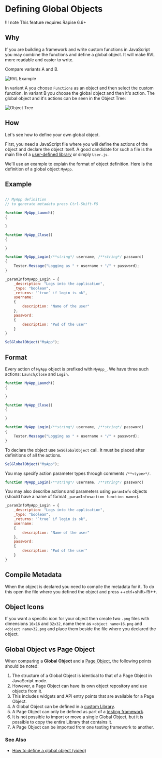 # Defining Global Objects

!!! note
    This feature requires Rapise 6.6+

## Why

If you are building a framework and write custom functions in JavaScript you may combine the functions and define a global object. It will make RVL more readable and easier to write.

Compare variants A and B.

![RVL Example](./img/global_object_rvl_example.png)

In variant A you choose `Functions` as an object and then select the custom function. In variant B you choose the global object and then it's action. The global object and it's actions can be seen in the Object Tree:

![Object Tree](./img/global_object_in_object_tree.png)

## How

Let's see how to define your own global object.

First, you need a JavaScript file where you will define the actions of the object and declare the object itself. A good candidate for such a file is the main file of a [user-defined library](/Guide/tutorial_custom_library/#2-libuser) or simply `User.js`.

We'll use an example to explain the format of object definition. Here is the definition of a global object `MyApp`.

## Example

```javascript

// MyApp definition
// to generate metadata press Ctrl-Shift-F5

function MyApp_Launch()
{

}

function MyApp_Close()
{

}

function MyApp_Login(/**string*/ username, /**string*/ password)
{
    Tester.Message("Logging as " + username + "/" + password);
}

_paramInfoMyApp_Login = {
    _description: "Logs into the application",
    _type: "boolean",
    _returns: "`true` if login is ok",
    username:
    {
        description: "Name of the user"
    },
    password:
    {
        description: "Pwd of the user"
    }
}

SeSGlobalObject("MyApp");

```

## Format

Every action of `MyApp` object is prefixed with `MyApp_`. We have three such actions: `Launch`,`Close` and `Login`.

```javascript
function MyApp_Launch()
{

}

function MyApp_Close()
{

}

function MyApp_Login(/**string*/ username, /**string*/ password)
{
    Tester.Message("Logging as " + username + "/" + password);
}
```

To declare the object use `SeSGlobalObject` call. It must be placed after definitions of all the actions. 

```javascript
SeSGlobalObject("MyApp");
```

You may specify action parameter types through comments `/**<type>*/`.

```javascript
function MyApp_Login(/**string*/ username, /**string*/ password)
```

You may also describe actions and parameters using `paramInfo` objects (should have a name of format `_paramInfo<action function name>`).

```javascript
_paramInfoMyApp_Login = {
    _description: "Logs into the application",
    _type: "boolean",
    _returns: "`true` if login is ok",
    username:
    {
        description: "Name of the user"
    },
    password:
    {
        description: "Pwd of the user"
    }
}
```

## Compile Metadata

When the object is declared you need to compile the metadata for it. To do this open the file where you defined the object and press ++ctrl+shift+f5++.

## Object Icons

If you want a specific icon for your object then create two `.png` files with dimensions `16x16` and `32x32`, name them as `<object name>16.png` and `<object name>32.png` and place them beside the file where you declared the object.

## Global Object vs Page Object

When comparing a **Global Object** and a [Page Object](./Frameworks/pageobjects.md), the following points should be noted:

1. The structure of a Global Object is identical to that of a Page Object in JavaScript mode.
2. However, a Page Object can have its own object repository and use objects from it.
3. This includes widgets and API entry points that are available for a Page Object.
4. A Global Object can be defined in a [custom Library](custom_libraries.md).
5. A Page Object can only be defined as part of a [testing framework](./Frameworks/frameworks.md).
6. It is not possible to import or move a single Global Object, but it is possible to copy the entire Library that contains it.
7. A Page Object can be imported from one testing framework to another.

### See Also

- [How to define a global object (video)](https://www.youtube.com/watch?v=BIgOIxkZ5Hk&t=1408s)